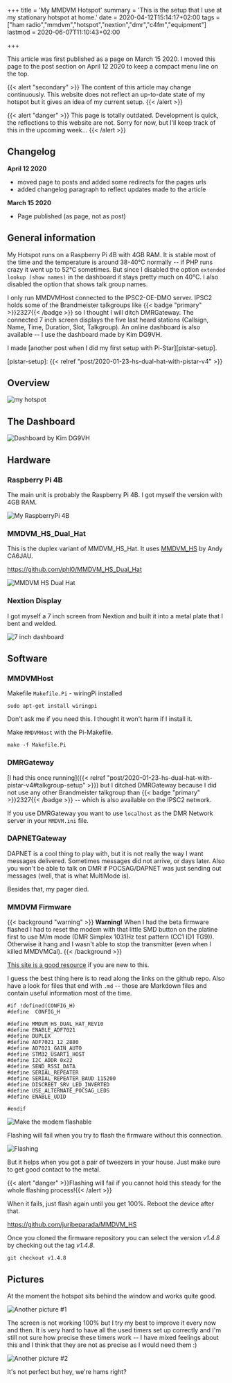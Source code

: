 +++
title = 'My MMDVM Hotspot'
summary = 'This is the setup that I use at my stationary hotspot at home.'
date = 2020-04-12T15:14:17+02:00
tags = ["ham radio","mmdvm","hotspot","nextion","dmr","c4fm","equipment"]
lastmod = 2020-06-07T11:10:43+02:00

+++

This article was first published as a page on March 15 2020. I moved this page
to the post section on April 12 2020 to keep a compact menu line on the top.

{{< alert "secondary" >}}
The content of this article may change continuously. This website does not
reflect an up-to-date state of my hotspot but it gives an idea of my current
setup.
{{< /alert >}}

{{< alert "danger" >}}
This page is totally outdated. Development is quick, the reflections to this
website are not. Sorry for now, but I'll keep track of this in the upcoming week...
{{< /alert >}}

## Changelog

**April 12 2020**

- moved page to posts and added some redirects for the pages urls
- added changelog paragraph to reflect updates made to the article

**March 15 2020**

- Page published (as page, not as post)

## General information

My Hotspot runs on a Raspberry Pi 4B with 4GB RAM. It is stable most of the time
and the temperature is around 38-40°C normally -- if PHP runs crazy it went up
to 52°C sometimes. But since I disabled the option `extended lookup (show names)`
in the dashboard it stays pretty much on 40°C. I also disabled the option that
shows talk group names.

I only run MMDVMHost connected to the IPSC2-OE-DMO server. IPSC2 holds some of
the Brandmeister talkgroups like {{< badge "primary" >}}2327{{< /badge >}} so
I thought I will ditch DMRGateway. The connected 7 inch screen displays the
five last heard stations (Callsign, Name, Time, Duration, Slot, Talkgroup). An
online dashboard is also available -- I use the dashboard made by Kim DG9VH.

I made [another post when I did my first setup with Pi-Star][pistar-setup].

[pistar-setup]: {{< relref "post/2020-01-23-hs-dual-hat-with-pistar-v4" >}}

## Overview

![my hotspot](hotspot_overview.jpg)

## The Dashboard

![Dashboard by Kim DG9VH](hotspot_dashboard.png)

## Hardware

### Raspberry Pi 4B

The main unit is probably the Raspberry Pi 4B. I got myself the version with 4GB
RAM.

![My RaspberryPi 4B](hotspot_raspi4b.jpg)

### MMDVM_HS_Dual_Hat

This is the duplex variant of MMDVM_HS_Hat. It uses [MMDVM_HS] by Andy CA6JAU.

<https://github.com/phl0/MMDVM_HS_Dual_Hat>

[MMDVM_HS]: #mmdvm-firmware

![MMDVM HS Dual Hat](hotspot_modem.jpg)

### Nextion Display

I got myself a 7 inch screen from Nextion and built it into a metal plate that
I bent and welded.

![7 inch dashboard](hotspot_dashboard-nextion.jpg)

## Software

### MMDVMHost

Makefile `Makefile.Pi` - wiringPi installed

```
sudo apt-get install wiringpi
```

Don't ask me if you need this. I thought it won't harm if I install it.

Make `MMDVMHost` with the Pi-Makefile.

```
make -f Makefile.Pi
```

### DMRGateway

[I had this once running]({{< relref "post/2020-01-23-hs-dual-hat-with-pistar-v4#talkgroup-setup" >}})
but I ditched DMRGateway because I did not use any other Brandmeister talkgroup
than {{< badge "primary" >}}2327{{< /badge >}} -- which is also available on
the IPSC2 network.

If you use DMRGateway you want to use `localhost` as the DMR Network server in
your `MMDVM.ini` file.

### DAPNETGateway

DAPNET is a cool thing to play with, but it is not really the way I want
messages delivered. Sometimes messages did not arrive, or days later. Also you
won't be able to talk on DMR if POCSAG/DAPNET was just sending out messages (well,
that is what MultiMode is).

Besides that, my pager died.

### MMDVM Firmware

{{< background "warning" >}}
<strong>Warning!</strong> When I had the beta firmware flashed I had to reset
the modem with that little SMD button on the platine first to use M/m mode
(DMR Simplex 1031Hz test pattern (CC1 ID1 TG9)). Otherwise it hang and I wasn't
able to stop the transmitter (even when I killed MMDVMCal).
{{< /background >}}

[This site is a good resource][known-issues] if you are new to this.

[known-issues]: https://github.com/juribeparada/MMDVM_HS/blob/master/README.md#known-issues

I guess the best thing here is to read along the links on the github repo. Also
have a look for files that end with `.md` -- those are Markdown files and
contain useful information most of the time.

```
#if !defined(CONFIG_H)
#define  CONFIG_H

#define MMDVM_HS_DUAL_HAT_REV10
#define ENABLE_ADF7021
#define DUPLEX
#define ADF7021_12_2880
#define AD7021_GAIN_AUTO
#define STM32_USART1_HOST
#define I2C_ADDR 0x22
#define SEND_RSSI_DATA
#define SERIAL_REPEATER
#define SERIAL_REPEATER_BAUD 115200
#define DISCREET_SRV_LED_INVERTED
#define USE_ALTERNATE_POCSAG_LEDS
#define ENABLE_UDID

#endif
```

![Make the modem flashable](hotspot_firmware.jpg)

Flashing will fail when you try to flash the firmware without this connection.

![Flashing](hotspot_flashing.jpg)

But it helps when you got a pair of tweezers in your house. Just make sure to get
good contact to the metal.

{{< alert "danger" >}}Flashing will fail if you cannot hold this steady
for the whole flashing process!{{< /alert >}}

When it fails, just flash again until you get 100%. Reboot the device after that.

https://github.com/juribeparada/MMDVM_HS

Once you cloned the firmware repository you can select the version *v1.4.8* by
checking out the tag *v1.4.8*.

```
git checkout v1.4.8
```

## Pictures

At the moment the hotspot sits behind the window and works quite good.

![Another picture #1](hotspot_01.jpg)

The screen is not working 100% but I try my best to improve it every now and
then. It is very hard to have all the used timers set up correctly and I'm still
not sure how precise these timers work -- I have mixed feelings about this and
I think that they are not as precise as I would need them :)

![Another picture #2](hotspot_02.jpg)

It's not perfect but hey, we're hams right?
